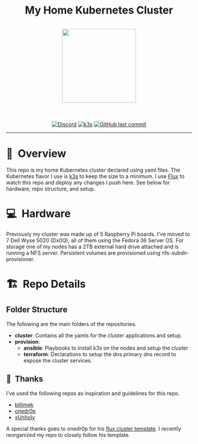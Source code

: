 <h1 align="center">
  My Home Kubernetes Cluster
  <br />
  <br />
  <img width="200" height="200" src="https://upload.wikimedia.org/wikipedia/commons/thumb/3/39/Kubernetes_logo_without_workmark.svg/1200px-Kubernetes_logo_without_workmark.svg.png">
</h1>
<br />
<div align="center">

[![Discord](https://img.shields.io/badge/discord-chat-7289DA.svg?maxAge=60&style=for-the-badge&logo=discord)](https://discord.gg/DNCynrJ)
[![k3s](https://img.shields.io/badge/k3s-v1.25.3+k3s1-blue?style=for-the-badge&logo=kubernetes)](https://k3s.io/)
[![GitHub last commit](https://img.shields.io/github/last-commit/rickcoxdev/home-cluster?logo=github&style=for-the-badge)](https://github.com/rickcoxdev/home-cluster/commits/main)

</div>

---

# :telescope:&nbsp; Overview

This repo is my home Kubernetes cluster declared using yaml files. The Kubernetes flavor I use is [k3s](https://k3s.io) to keep the size to a minimum.
I use [Flux](https://fluxcd.io) to watch this repo and deploy any changes I push here. See below for hardware, repo structure, and setup.

# :computer:&nbsp; Hardware

Previously my cluster was made up of 5 Raspberry Pi boards. I've moved to 7 Dell Wyse 5020 (Dx0Q), all of them using the Fedora 36 Server OS.
For storage one of my nodes has a 2TB external hard drive attached and is running a NFS server. Persistent volumes are provisioned using nfs-subdir-provisioner.

# :building_construction:&nbsp; Repo Details

## Folder Structure

The following are the main folders of the repositories.

- **cluster**: Contains all the yamls for the cluster applications and setup.
- **provision**:
  - **ansible**: Playbooks to install k3s on the nodes and setup the cluster
  - **terraform**: Declarations to setup the dns primary dns record to expose the cluster services.

## :clap:&nbsp; Thanks

I've used the following repos as inspiration and guidelines for this repo.

- [billimek](https://github.com/billimek/k8s-gitops)
- [onedr0p](https://github.com/onedr0p/k3s-gitops)
- [xUnholy](https://github.com/raspbernetes/k8s-gitops)

A special thanks goes to onedr0p for his [flux cluster template](https://github.com/onedr0p/flux-cluster-template). I recently reorganized my repo to closely follow his template.
